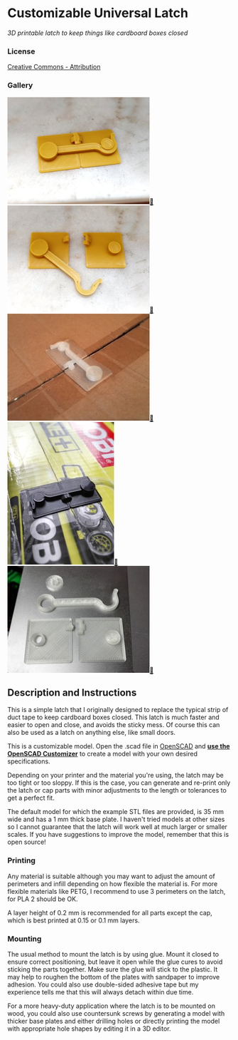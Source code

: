 # Customizable Universal Latch
*3D printable latch to keep things like cardboard boxes closed*

### License
[Creative Commons - Attribution](https://creativecommons.org/licenses/by/4.0/)

### Gallery

![Photo 1](thumbs/photo1.jpg)[🔎](images/photo1.jpg) ![Photo 2](thumbs/photo2.jpg)[🔎](images/photo2.jpg) ![Photo 3](thumbs/photo3.jpg)[🔎](images/photo3.jpg) ![Photo 3](thumbs/photo4.jpg)[🔎](images/photo4.jpg) ![Photo 3](thumbs/photo5.jpg)[🔎](images/photo5.jpg)


## Description and Instructions

This is a simple latch that I originally designed to replace the typical strip of duct tape to keep cardboard boxes closed. This latch is much faster and easier to open and close, and avoids the sticky mess. Of course this can also be used as a latch on anything else, like small doors.

This is a customizable model. Open the .scad file in [OpenSCAD](https://www.openscad.org/) and **[use the OpenSCAD Customizer](https://www.dr-lex.be/3d-printing/customizer.html)** to create a model with your own desired specifications.

Depending on your printer and the material you're using, the latch may be too tight or too sloppy. If this is the case, you can generate and re-print only the latch or cap parts with minor adjustments to the length or tolerances to get a perfect fit.

The default model for which the example STL files are provided, is 35 mm wide and has a 1 mm thick base plate. I haven't tried models at other sizes so I cannot guarantee that the latch will work well at much larger or smaller scales. If you have suggestions to improve the model, remember that this is open source!


### Printing

Any material is suitable although you may want to adjust the amount of perimeters and infill depending on how flexible the material is. For more flexible materials like PETG, I recommend to use 3 perimeters on the latch, for PLA 2 should be OK.

A layer height of 0.2 mm is recommended for all parts except the cap, which is best printed at 0.15 or 0.1 mm layers.


### Mounting

The usual method to mount the latch is by using glue. Mount it closed to ensure correct positioning, but leave it open while the glue cures to avoid sticking the parts together. Make sure the glue will stick to the plastic. It may help to roughen the bottom of the plates with sandpaper to improve adhesion. You could also use double-sided adhesive tape but my experience tells me that this will always detach within due time.

For a more heavy-duty application where the latch is to be mounted on wood, you could also use countersunk screws by generating a model with thicker base plates and either drilling holes or directly printing the model with appropriate hole shapes by editing it in a 3D editor.
